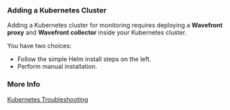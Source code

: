 ### Adding a Kubernetes Cluster

Adding a Kubernetes cluster for monitoring requires deploying a **Wavefront proxy** and **Wavefront collector** inside your Kubernetes cluster.

You have two choices:

* Follow the simple Helm install steps on the left.
* Perform manual installation.

### More Info

[Kubernetes Troubleshooting](https://docs.wavefront.com/wf_kubernetes_troubleshooting.html)